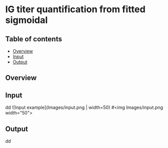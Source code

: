 # IG titer quantification from fitted sigmoidal

## Table of contents
* [Overview](#Overview)
* [Input](#Input)
* [Output](#Output)

## Overview


## Input
dd
![Input example](Images/input.png | width=50)
#<img Images/input.png width="50">

## Output
dd
